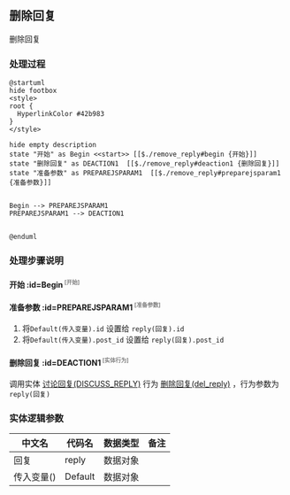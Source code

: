 ## 删除回复 <!-- {docsify-ignore-all} -->

   删除回复

### 处理过程

```plantuml
@startuml
hide footbox
<style>
root {
  HyperlinkColor #42b983
}
</style>

hide empty description
state "开始" as Begin <<start>> [[$./remove_reply#begin {开始}]]
state "删除回复" as DEACTION1  [[$./remove_reply#deaction1 {删除回复}]]
state "准备参数" as PREPAREJSPARAM1  [[$./remove_reply#preparejsparam1 {准备参数}]]


Begin --> PREPAREJSPARAM1
PREPAREJSPARAM1 --> DEACTION1


@enduml
```


### 处理步骤说明

#### 开始 :id=Begin<sup class="footnote-symbol"> <font color=gray size=1>[开始]</font></sup>




#### 准备参数 :id=PREPAREJSPARAM1<sup class="footnote-symbol"> <font color=gray size=1>[准备参数]</font></sup>



1. 将`Default(传入变量).id` 设置给  `reply(回复).id`
2. 将`Default(传入变量).post_id` 设置给  `reply(回复).post_id`

#### 删除回复 :id=DEACTION1<sup class="footnote-symbol"> <font color=gray size=1>[实体行为]</font></sup>



调用实体 [讨论回复(DISCUSS_REPLY)](module/Team/discuss_reply.md) 行为 [删除回复(del_reply)](module/Team/discuss_reply#行为) ，行为参数为`reply(回复)`



### 实体逻辑参数

|    中文名   |    代码名    |  数据类型      |备注 |
| --------| --------| --------  | --------   |
|回复|reply|数据对象||
|传入变量(<i class="fa fa-check"/></i>)|Default|数据对象||
